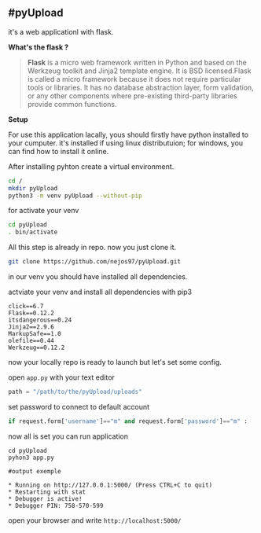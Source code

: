 #pyUpload
---

it's a web applicationl with flask.

**What's the flask ?**

> **Flask** is a micro web framework written in Python and based on the Werkzeug toolkit and Jinja2 template engine. It is BSD licensed.Flask is called a micro framework because it does not require particular tools or libraries. It has no database abstraction layer, form validation, or any other components where pre-existing third-party libraries provide common functions.

**Setup**

For use this application lacally, yous should firstly have python installed to your cumputer. it's installed if using linux distributuion; for windows, you can find how to install it online.

After installing pyhton create a virtual environment.

```bash
cd /
mkdir pyUpload
python3 -m venv pyUpload --without-pip
```

for activate your venv

```bash
cd pyUpload
. bin/activate
```

All this step is already in repo. now you just clone it.

```bash
git clone https://github.com/nejos97/pyUpload.git
```

in our venv you should have installed all dependencies.

actviate your venv and install all dependencies with pip3

```
click==6.7
Flask==0.12.2
itsdangerous==0.24
Jinja2==2.9.6
MarkupSafe==1.0
olefile==0.44
Werkzeug==0.12.2

```

now your locally repo is ready to launch but let's set some config.

open `app.py` with your text editor

```py
path = "/path/to/the/pyUpload/uploads"
```

set password to connect to default account

```py
if request.form['username']=="m" and request.form['password']=="m" :
```

now all is set you can run application

```
cd pyUpload
pyhon3 app.py

#output exemple

* Running on http://127.0.0.1:5000/ (Press CTRL+C to quit)
* Restarting with stat
* Debugger is active!
* Debugger PIN: 758-570-599
```

open your browser and write `http://localhost:5000/`
